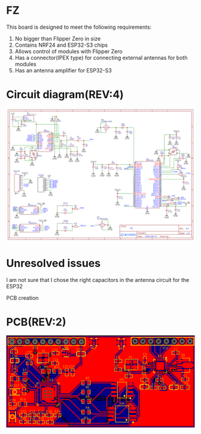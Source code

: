 # FZ
This board is designed to meet the following requirements:
1) No bigger than Flipper Zero in size
2) Contains NRF24 and ESP32-S3 chips
3) Allows control of modules with Flipper Zero
4) Has a connector(IPEX	type) for connecting external antennas  for both modules
5) Has an antenna amplifier for ESP32-S3


# Circuit diagram(REV:4)

![](https://github.com/Dm1try1/not-test/blob/main/Schematic_New%20Project_2022-09-27.png)

# Unresolved issues
I am not sure that I chose the right capacitors in the antenna circuit for the ESP32

PCB creation

# PCB(REV:2)
![](https://github.com/Dm1try1/Final/blob/master/PNG.png)

